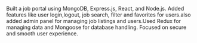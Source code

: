 Built a job portal using MongoDB, Express.js, React, and Node.js. Added features like user login,logout, job search, filter and favorites for users.also added admin panel for managing job listings and users.Used Redux for managing data and Mongoose for database handling. Focused on secure and smooth user experience.
